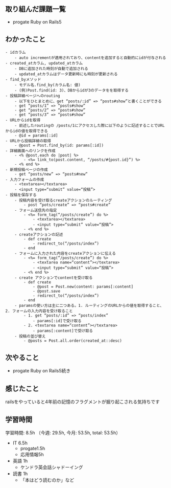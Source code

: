 ## 取り組んだ課題一覧
- progate Ruby on Rails5
## わかったこと
    - idカラム
        - auto incrementが適用されており、contentを追加すると自動的にidが付与される
    - created_atカラム, updated_atカラム
        - DBに追加された時刻が自動で追加される
        - updated_atカラムはデータ更新時にも時刻が更新される
    - find_byメソッド
        - モデル名.find_by(カラム名: 値)
        - (例)Post.find(id: 3)、DBからidが3のデータをを取得する
    - 投稿詳細ページへのrouting
        - 以下をひとまとめに、get “posts/:id” => “posts#show”と書くことができる
        - get “posts/1” => “posts#show”
        - get “posts/2” => “posts#show”
        - get “posts/3” => “posts#show”
    - URLからidを取得
        - 前述したroutingの /posts/1にアクセスした際に以下のように記述することでURLからidの値を取得できる
        - @id = params[:id]
    - URLから投稿詳細の取得
        - @post = Post.find_by(id: params[:id])
    - 詳細画面へのリンクを作成
        - <% @post.each do |post| %>
            - <%= link_to(post.content, “/posts/#{post.id}”) %>
        - <% end %>
    - 新規投稿ページの作成
        - get “posts/new” => “posts#new”
    - 入力フォームの作成
        - <textarea></textarea>
        - <input type=“submit” value=“投稿”>
    - 投稿を保存する
        - 投稿内容を受け取るcreateアクションのルーティング
            - post “pots/create” => “posts#create”
        - フォーム送信先の指定
            - <%= form_tag(“/posts/create”) do %>
                - <textarea></textarea>
                - <input type=“submit” value=“投稿”>
            - <% end %>
        - createアクションの記述
            - def create
                - redirect_to(“/posts/index”)
            - end
        - フォームに入力された内容をcreateアクションに伝える
            - <%= form_tag(“/posts/create”) do %>
                - <textarea name=“content”></textarea>
                - <input type=“submit” value=“投稿”>
            - <% end %>
        - create アクションでcontentを受け取る
            - def create
                - @post = Post.new(content: params[:content]
                - @post.save
                - redirect_to(“/posts/index”)
            - end
        - paramsの使い方は主に二つある。1. ルーティングのURLからの値を取得すること、2. フォームの入力内容を受け取ること
            - 1. get “posts/:id” => “posts/index”
                - params[:id]で受け取る
            - 2. <textarea name=“content”></textarea>
                - params[:content]で受け取る
        - 投稿の並び替え
            - @posts = Post.all.order(created_at::desc)
## 次やること
- progate Ruby on Rails5続き
## 感じたこと
railsをやっていると4年前の記憶のフラグメントが掘り起こされる気持ちです
## 学習時間
学習時間: 8.5h （今週: 29.5h, 今月: 53.5h, total: 53.5h）
- IT 6.5h
  - progate1.5h
  - 応用情報5h
- 英語 1h
  - ケンドラ英会話シャドーイング
- 読書 1h
  - 「本はどう読むのか」など
